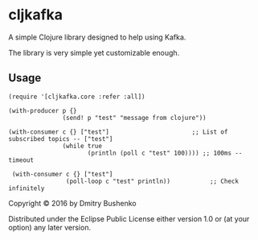 # cljkafka

A simple Clojure library designed to help using Kafka.

The library is very simple yet customizable enough.

## Usage

    (require '[cljkafka.core :refer :all])

    (with-producer p {}
                   (send! p "test" "message from clojure"))

    (with-consumer c {} ["test"]                       ;; List of subscribed topics -- ["test"]
                   (while true
                          (println (poll c "test" 100)))) ;; 100ms -- timeout

     (with-consumer c {} ["test"]
                    (poll-loop c "test" println))           ;; Check infinitely

Copyright © 2016 by Dmitry Bushenko

Distributed under the Eclipse Public License either version 1.0 or (at
your option) any later version.
